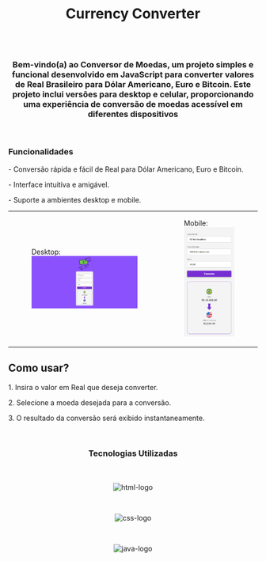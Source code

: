 <h1 align="center">Currency Converter</h1>
<br>
<br>
<h3 align="center">Bem-vindo(a) ao Conversor de Moedas, um projeto simples e funcional desenvolvido em JavaScript para converter valores de Real Brasileiro para Dólar Americano, Euro e Bitcoin. Este projeto inclui versões para desktop e celular, proporcionando uma experiência de conversão de moedas acessível em diferentes dispositivos</h3>
<br>
<h3>Funcionalidades</h3>
<p>- Conversão rápida e fácil de Real para Dólar Americano, Euro e Bitcoin.</p>
<p>- Interface intuitiva e amigável.</p>
<p>- Suporte a ambientes desktop e mobile.</p>
<table align="center">
  <tr>
    <td>
      <figure>
        <figcaption>Desktop:</figcaption>
        <img src="https://github.com/LucasSouza0101/Currency-Converter/blob/main/assets/currency%20converter%20desktop%20version.png?raw=true" alt="desktop-image" style="width: 100%;">
      </figure>
    </td>
    <td>
     <figure>
       <figcaption>Mobile:</figcaption>
       <img src="https://github.com/LucasSouza0101/Currency-Converter/blob/main/assets/currency%20converter%20mobile%20version.png?raw=true" alt="mobile-image" style="width: 100%;">
     </figure> 
    </td>
  </tr>
</table>

<h2>Como usar?</h2>

<p>1. Insira o valor em Real que deseja converter.</p>
<p>2. Selecione a moeda desejada para a conversão.</p>
<p>3. O resultado da conversão será exibido instantaneamente.</p>
<br>
<h3 align="center">Tecnologias Utilizadas</h3>
<br>
<p align="center">
  <img align="center" src="https://img.shields.io/badge/HTML5-E34F26?style=for-the-badge&logo=html5&logoColor=white" alt=html-logo>
</p>
<br>
<p align="center">
<img src="https://img.shields.io/badge/CSS3-1572B6?style=for-the-badge&logo=css3&logoColor=white" alt=css-logo>
</p>
<br>
<p align="center">
<img src="https://img.shields.io/badge/JavaScript-F7DF1E?style=for-the-badge&logo=javascript&logoColor=black" alt=java-logo>
</p>
